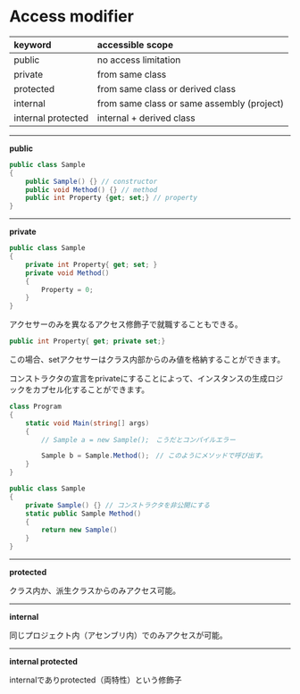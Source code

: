 # Access modifier

|keyword|accessible scope|
|:---|:---|
|public|no access limitation|
|private|from same class|
|protected|from same class or derived class|
|internal|from same class or same assembly (project)|
|internal protected|internal + derived class|

---
**public**

```csharp
public class Sample
{
    public Sample() {} // constructor
    public void Method() {} // method
    public int Property {get; set;} // property
}
```
---

**private**

```csharp
public class Sample
{
    private int Property{ get; set; }
    private void Method()
    {
        Property = 0;
    }
}
```

アクセサーのみを異なるアクセス修飾子で就職することもできる。

```csharp
public int Property{ get; private set;}
```
この場合、setアクセサーはクラス内部からのみ値を格納することができます。


コンストラクタの宣言をprivateにすることによって、インスタンスの生成ロジックをカプセル化することができます。

```csharp
class Program
{
    static void Main(string[] args)
    {
        // Sample a = new Sample();　こうだとコンパイルエラー

        Sample b = Sample.Method();　// このようにメソッドで呼び出す。
    }
}

public class Sample
{
    private Sample() {} // コンストラクタを非公開にする
    static public Sample Method()
    {
        return new Sample()
    }
}
```
---
**protected**

クラス内か、派生クラスからのみアクセス可能。

---
**internal**

同じプロジェクト内（アセンブリ内）でのみアクセスが可能。

---
**internal protected**

internalでありprotected（両特性）という修飾子
